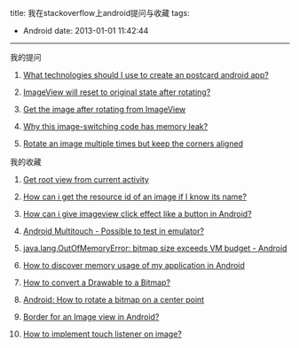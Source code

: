 title: 我在stackoverflow上android提问与收藏
tags:
  - Android
date: 2013-01-01 11:42:44
---

我的提问

1.  [What technologies should I use to create an postcard android app?](http://stackoverflow.com/questions/12137527/what-technologies-should-i-use-to-create-an-postcard-android-app)

2.  [ImageView will reset to original state after rotating?](http://stackoverflow.com/questions/12156171/imageview-will-reset-to-original-state-after-rotating)

3.  [Get the image after rotating from ImageView](http://stackoverflow.com/questions/12156891/get-the-image-after-rotating-from-imageview)

4.  [Why this image-switching code has memory leak?](http://stackoverflow.com/questions/12159852/why-this-image-switching-code-has-memory-leak)

5.  [Rotate an image multiple times but keep the corners aligned](http://stackoverflow.com/questions/12163801/rotate-an-image-multiple-times-but-keep-the-corners-aligned)

我的收藏

1.  [Get root view from current activity](http://stackoverflow.com/questions/4486034/get-root-view-from-current-activity)

2.  [How can i get the resource id of an image if I know its name?](http://stackoverflow.com/questions/3042961/how-can-i-get-the-resource-id-of-an-image-if-i-know-its-name)

3.  [How can i give imageview click effect like a button in Android?](http://stackoverflow.com/questions/4617898/how-can-i-give-imageview-click-effect-like-a-button-in-android)

4.  [Android Multitouch - Possible to test in emulator?](http://stackoverflow.com/questions/2082707/android-multitouch-possible-to-test-in-emulator)

5.  [java.lang.OutOfMemoryError: bitmap size exceeds VM budget - Android](http://stackoverflow.com/questions/1949066/java-lang-outofmemoryerror-bitmap-size-exceeds-vm-budget-android)

6.  [How to discover memory usage of my application in Android](http://stackoverflow.com/questions/2298208/how-to-discover-memory-usage-of-my-application-in-android)

7.  [How to convert a Drawable to a Bitmap?](http://stackoverflow.com/questions/3035692/how-to-convert-a-drawable-to-a-bitmap)

8.  [Android: How to rotate a bitmap on a center point](http://stackoverflow.com/questions/4166917/android-how-to-rotate-a-bitmap-on-a-center-point)

9.  [Border for an Image view in Android?](http://stackoverflow.com/questions/3263611/border-for-an-image-view-in-android)

10.  [How to implement touch listener on image?](http://stackoverflow.com/questions/4207067/how-to-implement-touch-listener-on-image)